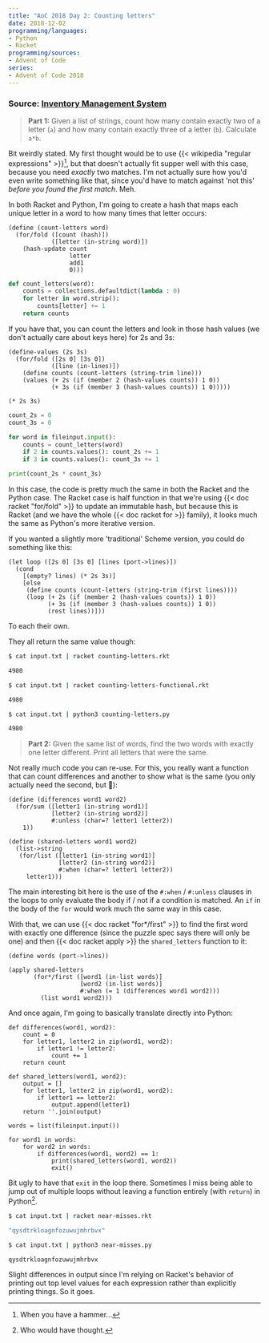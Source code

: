 ```yaml
---
title: "AoC 2018 Day 2: Counting letters"
date: 2018-12-02
programming/languages:
- Python
- Racket
programming/sources:
- Advent of Code
series:
- Advent of Code 2018
---
```

### Source: [Inventory Management System](https://adventofcode.com/2018/day/2)

> **Part 1:** Given a list of strings, count how many contain exactly two of a letter (`a`) and how many contain exactly three of a letter (`b`). Calculate `a*b`.

<!--more-->

Bit weirdly stated. My first thought would be to use {{< wikipedia "regular expressions" >}}[^regexhammer], but that doesn't actually fit supper well with this case, because you need _exactly_ two matches. I'm not actually sure how you'd even write something like that, since you'd have to match against 'not this' _before you found the first match_. Meh.

In both Racket and Python, I'm going to create a hash that maps each unique letter in a word to how many times that letter occurs:

```racket
(define (count-letters word)
  (for/fold ([count (hash)])
            ([letter (in-string word)])
    (hash-update count
                 letter
                 add1
                 0)))
```

```python
def count_letters(word):
    counts = collections.defaultdict(lambda : 0)
    for letter in word.strip():
        counts[letter] += 1
    return counts
```

If you have that, you can count the letters and look in those hash values (we don't actually care about keys here) for 2s and 3s:

```racket
(define-values (2s 3s)
  (for/fold ([2s 0] [3s 0])
            ([line (in-lines)])
    (define counts (count-letters (string-trim line)))
    (values (+ 2s (if (member 2 (hash-values counts)) 1 0))
            (+ 3s (if (member 3 (hash-values counts)) 1 0)))))

(* 2s 3s)
```

```python
count_2s = 0
count_3s = 0

for word in fileinput.input():
    counts = count_letters(word)
    if 2 in counts.values(): count_2s += 1
    if 3 in counts.values(): count_3s += 1

print(count_2s * count_3s)
```

In this case, the code is pretty much the same in both the Racket and the Python case. The Racket case is half function in that we're using {{< doc racket "for/fold" >}} to update an immutable hash, but because this is Racket (and we have the whole {{< doc racket for >}} family), it looks much the same as Python's more iterative version.

If you wanted a slightly more 'traditional' Scheme version, you could do something like this:

```racket
(let loop ([2s 0] [3s 0] [lines (port->lines)])
  (cond
    [(empty? lines) (* 2s 3s)]
    [else
     (define counts (count-letters (string-trim (first lines))))
     (loop (+ 2s (if (member 2 (hash-values counts)) 1 0))
           (+ 3s (if (member 3 (hash-values counts)) 1 0))
           (rest lines))]))
```

To each their own.

They all return the same value though:

```bash
$ cat input.txt | racket counting-letters.rkt

4980

$ cat input.txt | racket counting-letters-functional.rkt

4980

$ cat input.txt | python3 counting-letters.py

4980
```

> **Part 2:** Given the same list of words, find the two words with exactly one letter different. Print all letters that were the same.

Not really much code you can re-use. For this, you really want a function that can count differences and another to show what is the same (you only actually need the second, but :shrug:):

```racket
(define (differences word1 word2)
  (for/sum ([letter1 (in-string word1)]
            [letter2 (in-string word2)]
            #:unless (char=? letter1 letter2))
    1))

(define (shared-letters word1 word2)
  (list->string
   (for/list ([letter1 (in-string word1)]
              [letter2 (in-string word2)]
              #:when (char=? letter1 letter2))
     letter1)))
```

The main interesting bit here is the use of the `#:when` / `#:unless` clauses in the loops to only evaluate the body if / not if a condition is matched. An `if` in the body of the `for` would work much the same way in this case.

With that, we can use {{< doc racket "for*/first" >}} to find the first word with exactly one difference (since the puzzle spec says there will only be one) and then {{< doc racket apply >}} the `shared_letters` function to it:

```racket
(define words (port->lines))

(apply shared-letters
       (for*/first ([word1 (in-list words)]
                    [word2 (in-list words)]
                    #:when (= 1 (differences word1 word2)))
         (list word1 word2)))
```

And once again, I'm going to basically translate directly into Python:

```python3
def differences(word1, word2):
    count = 0
    for letter1, letter2 in zip(word1, word2):
        if letter1 != letter2:
            count += 1
    return count

def shared_letters(word1, word2):
    output = []
    for letter1, letter2 in zip(word1, word2):
        if letter1 == letter2:
            output.append(letter1)
    return ''.join(output)

words = list(fileinput.input())

for word1 in words:
    for word2 in words:
        if differences(word1, word2) == 1:
            print(shared_letters(word1, word2))
            exit()
```

Bit ugly to have that `exit` in the loop there. Sometimes I miss being able to jump out of multiple loops without leaving a function entirely (with `return`) in Python[^missingphp].

```bash
$ cat input.txt | racket near-misses.rkt

"qysdtrkloagnfozuwujmhrbvx"

$ cat input.txt | python3 near-misses.py

qysdtrkloagnfozuwujmhrbvx
```

Slight differences in output since I'm relying on Racket's behavior of printing out top level values for each expression rather than explicitly printing things. So it goes.

[^regexhammer]: When you have a hammer...
[^missingphp]: Who would have thought.
